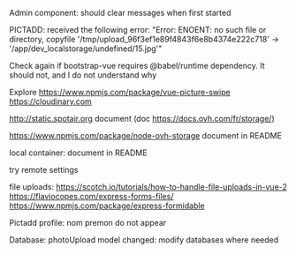 Admin component: should clear messages when first started

PICTADD: received the following error: "Error: ENOENT: no such file or directory, copyfile '/tmp/upload_96f3ef1e89f4843f6e8b4374e222c718' -> '/app/dev_localstorage/undefined/15.jpg'"

Check again if bootstrap-vue requires @babel/runtime dependency. It should not, and I do not understand why

Explore https://www.npmjs.com/package/vue-picture-swipe
https://cloudinary.com

http://static.spotair.org
	document
	(doc https://docs.ovh.com/fr/storage/)


https://www.npmjs.com/package/node-ovh-storage
	document in README

local container:
	document in README
	
try remote settings

file uploads:
	https://scotch.io/tutorials/how-to-handle-file-uploads-in-vue-2
	https://flaviocopes.com/express-forms-files/
	https://www.npmjs.com/package/express-formidable
	
Pictadd profile: nom premon do not appear

Database: photoUpload model changed: modify databases where needed


